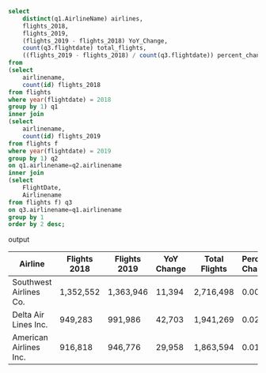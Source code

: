 ```SQL
select
	distinct(q1.AirlineName) airlines,
	flights_2018,
	flights_2019,
	(flights_2019 - flights_2018) YoY_Change,
	count(q3.flightdate) total_flights,
    ((flights_2019 - flights_2018) / count(q3.flightdate)) percent_change
from	
(select
	airlinename,
    count(id) flights_2018
from flights
where year(flightdate) = 2018
group by 1) q1
inner join
(select 
	airlinename,
    count(id) flights_2019
from flights f
where year(flightdate) = 2019
group by 1) q2
on q1.airlinename=q2.airlinename
inner join 
(select
	FlightDate,
    Airlinename
from flights f) q3
on q3.airlinename=q1.airlinename
group by 1
order by 2 desc;
```
output

| Airline                   | Flights 2018 | Flights 2019 | YoY Change | Total Flights | Percent Change |
|---------------------------|--------------|--------------|------------|---------------|----------------|
| Southwest Airlines Co.    | 1,352,552    | 1,363,946    | 11,394     | 2,716,498     | 0.0042         |
| Delta Air Lines Inc.      | 949,283      | 991,986      | 42,703     | 1,941,269     | 0.0220         |
| American Airlines Inc.    | 916,818      | 946,776      | 29,958     | 1,863,594     | 0.0161         |

